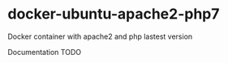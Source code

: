 # docker-ubuntu-apache2-php7
Docker container with apache2 and php lastest version

Documentation TODO